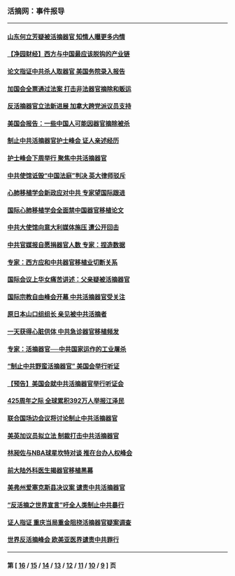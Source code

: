 ### 活摘网：事件报导
---
#### [山东何立芳疑被活摘器官 知情人曝更多内情](../../pages/nf5877/n14047530.md?09030430) 
#### [【净园财经】西方与中国最应该脱钩的产业链](../../pages/nf5877/n14016113.md?09030430) 
#### [论文指证中共杀人取器官 美国务院录入报告](../../pages/nf5877/n13999890.md?09030430) 
#### [加国会全票通过法案 打击非法器官摘除和贩运](../../pages/nf5877/n13884924.md?09030430) 
#### [反活摘器官立法新进展 加拿大跨党派议员支持](../../pages/nf5877/n13876061.md?09030430) 
#### [美国会报告：一些中国人可能因器官摘除被杀](../../pages/nf5877/n13867964.md?09030430) 
#### [制止中共活摘器官护士峰会 证人亲述经历](../../pages/nf5877/n13859007.md?09030430) 
#### [护士峰会下周举行 聚焦中共活摘器官](../../pages/nf5877/n13855418.md?09030430) 
#### [中共使馆诋毁“中国法庭”判决 英大律师驳斥](../../pages/nf5877/n13833945.md?09030430) 
#### [心肺移植学会新政应对中共 专家望国际跟进](../../pages/nf5877/n13829043.md?09030430) 
#### [国际心肺移植学会全面禁中国器官移植论文](../../pages/nf5877/n13827785.md?09030430) 
#### [中共大使馆向意大利媒体施压 遭公开回击](../../pages/nf5877/n13826038.md?09030430) 
#### [中共官媒报自愿捐器官人数 专家：捏造数据](../../pages/nf5877/n13814130.md?09030430) 
#### [专家：西方应和中共器官移植业切断关系](../../pages/nf5877/n13772828.md?09030430) 
#### [国际会议上华女痛苦讲述：父亲疑被活摘器官](../../pages/nf5877/n13771583.md?09030430) 
#### [国际宗教自由峰会开幕 中共活摘器官受关注](../../pages/nf5877/n13769995.md?09030430) 
#### [原日本山口组组长 亲见被中共活摘者](../../pages/nf5877/n13767360.md?09030430) 
#### [一天获得心脏供体 中共急诊器官移植频发](../../pages/nf5877/n13764689.md?09030430) 
#### [专家：活摘器官──中共国家运作的工业屠杀](../../pages/nf5877/n13761178.md?09030430) 
#### [“制止中共野蛮活摘器官” 美国会举行听证](../../pages/nf5877/n13735831.md?09030430) 
#### [【预告】美国会就中共活摘器官举行听证会](../../pages/nf5877/n13732843.md?09030430) 
#### [425周年之际 全球累积392万人举报江泽民](../../pages/nf5877/n13719232.md?09030430) 
#### [联合国场边会议将讨论制止中共活摘器官](../../pages/nf5877/n13656361.md?09030430) 
#### [美英加议员拟立法 制裁打击中共活摘器官](../../pages/nf5877/n13430251.md?09030430) 
#### [林昶佐与NBA球星坎特对谈 推在台办人权峰会](../../pages/nf5877/n13414467.md?09030430) 
#### [前大陆外科医生揭器官移植黑幕](../../pages/nf5877/n13401416.md?09030430) 
#### [美弗州爱塞克斯县决议案 谴责中共活摘器官](../../pages/nf5877/n13320919.md?09030430) 
#### [“反活摘之世界宣言”吁全人类制止中共暴行](../../pages/nf5877/n13259730.md?09030430) 
#### [证人指证 重庆当局重金阻挠活摘器官疑案调查](../../pages/nf5877/n13259127.md?09030430) 
#### [世界反活摘峰会 欧美亚医界谴责中共罪行](../../pages/nf5877/n13253550.md?09030430) 

---
#### 第 [ [16](./16.md?09030430) / [15](./15.md?09030430) / [14](./14.md?09030430) / [13](./13.md?09030430) / [12](./12.md?09030430) / [11](./11.md?09030430) / [10](./10.md?09030430) / [9](./9.md?09030430) ] 页
